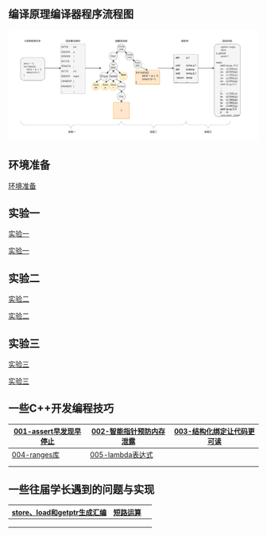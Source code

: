 ## 编译原理编译器程序流程图

![编译器结构概述图](./assets/编译器结构概述图.svg)

## 环境准备

[环境准备](env/环境配置.md)

## 实验一

[实验一](lab1/lab1.md)

[实验一](lab1/2025lab1.md)

## 实验二

[实验二](lab2/lab2.md)

[实验二](lab2/2025lab2.md)

## 实验三

[实验三](lab3/lab3.md)

[实验三](lab3/2025lab3.md)

## 一些C++开发编程技巧

| [001-assert早发现早停止](skills/001-早发现早停止.md) | [002-智能指针预防内存泄露](skills/002-智能指针预防内存泄露.md) | [003-结构化绑定让代码更可读](skills/003-结构化绑定让代码更可读.md) |
| ---------------------------------------------------- | ------------------------------------------------------------ | ------------------------------------------------------------ |
| [004-ranges库](skills/004-ranges库.md)               | [005-lambda表达式](skills/005-lambda表达式.md)               |                                                              |
|                                                      |                                                              |                                                              |
|                                                      |                                                              |                                                              |

## 一些往届学长遇到的问题与实现

| [store、load和getptr生成汇编](Q&A/store、load和getptr生成汇编.md) | [短路运算](Q&A/短路运算.md) |      |
| ------------------------------------------------------------ | --------------------------- | ---- |
|                                                              |                             |      |
|                                                              |                             |      |
|                                                              |                             |      |

